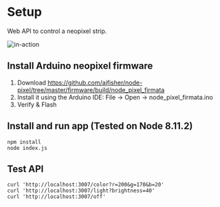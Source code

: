 # Setup

Web API to control a neopixel strip.

![in-action](https://github.com/veiset/neolights/blob/master/action.gif)


## Install Arduino neopixel firmware

1. Download https://github.com/ajfisher/node-pixel/tree/master/firmware/build/node_pixel_firmata
2. Install it using the Arduino IDE: File -> Open -> node_pixel_firmata.ino
3. Verify & Flash

## Install and run app (Tested on Node 8.11.2)

```
npm install
node index.js
```

## Test API

```
curl 'http://localhost:3007/color?r=200&g=170&b=20'
curl 'http://localhost:3007/light?brightness=40'
curl 'http://localhost:3007/off'
```

